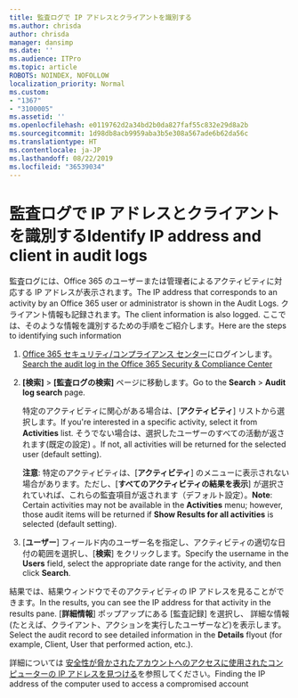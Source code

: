 ```yaml
---
title: 監査ログで IP アドレスとクライアントを識別する
ms.author: chrisda
author: chrisda
manager: dansimp
ms.date: ''
ms.audience: ITPro
ms.topic: article
ROBOTS: NOINDEX, NOFOLLOW
localization_priority: Normal
ms.custom:
- "1367"
- "3100005"
ms.assetid: ''
ms.openlocfilehash: e0119762d2a34bd2b0da827faf55c832e29d8a2b
ms.sourcegitcommit: 1d98db8acb9959aba3b5e308a567ade6b62da56c
ms.translationtype: HT
ms.contentlocale: ja-JP
ms.lasthandoff: 08/22/2019
ms.locfileid: "36539034"
---
```

# <a name="identify-ip-address-and-client-in-audit-logs"></a><span data-ttu-id="b9067-102">監査ログで IP アドレスとクライアントを識別する</span><span class="sxs-lookup"><span data-stu-id="b9067-102">Identify IP address and client in audit logs</span></span>

<span data-ttu-id="b9067-103">監査ログには、Office 365 のユーザーまたは管理者によるアクティビティに対応する IP アドレスが表示されます。</span><span class="sxs-lookup"><span data-stu-id="b9067-103">The IP address that corresponds to an activity by an Office 365 user or administrator is shown in the Audit Logs.</span></span> <span data-ttu-id="b9067-104">クライアント情報も記録されます。</span><span class="sxs-lookup"><span data-stu-id="b9067-104">The client information is also logged.</span></span> <span data-ttu-id="b9067-105">ここでは、そのような情報を識別するための手順をご紹介します。</span><span class="sxs-lookup"><span data-stu-id="b9067-105">Here are the steps to identifying such information</span></span>

1. <span data-ttu-id="b9067-106">[Office 365 セキュリティ/コンプライアンス センター](https://protection.office.com/)にログインします。</span><span class="sxs-lookup"><span data-stu-id="b9067-106">[Search the audit log in the Office 365 Security & Compliance Center](https://protection.office.com/)</span></span>

2. <span data-ttu-id="b9067-107">**[検索]** > **[監査ログの検索]** ページに移動します。</span><span class="sxs-lookup"><span data-stu-id="b9067-107">Go to the **Search** > **Audit log search** page.</span></span>

   <span data-ttu-id="b9067-108">特定のアクティビティに関心がある場合は、[**アクティビティ**] リストから選択します。</span><span class="sxs-lookup"><span data-stu-id="b9067-108">If you're interested in a specific activity, select it from **Activities** list.</span></span> <span data-ttu-id="b9067-109">そうでない場合は、選択したユーザーのすべての活動が返されます(既定の設定) 。</span><span class="sxs-lookup"><span data-stu-id="b9067-109">If not, all activities will be returned for the selected user (default setting).</span></span>

   <span data-ttu-id="b9067-110">**注意**: 特定のアクティビティは、[**アクティビティ**] のメニューに表示されない場合があります。ただし、[**すべてのアクティビティの結果を表示**] が選択されていれば、これらの監査項目が返されます（デフォルト設定）。</span><span class="sxs-lookup"><span data-stu-id="b9067-110">**Note**: Certain activities may not be available in the **Activities** menu; however, those audit items will be returned if **Show Results for all activities** is selected (default setting).</span></span>

3. <span data-ttu-id="b9067-111">[**ユーザー**] フィールド内のユーザー名を指定し、アクティビティの適切な日付の範囲を選択し、[**検索**] をクリックします。</span><span class="sxs-lookup"><span data-stu-id="b9067-111">Specify the username in the **Users** field, select the appropriate date range for the activity, and then click **Search**.</span></span>

<span data-ttu-id="b9067-112">結果では、結果ウィンドウでそのアクティビティの IP アドレスを見ることができます。</span><span class="sxs-lookup"><span data-stu-id="b9067-112">In the results, you can see the IP address for that activity in the results pane.</span></span> <span data-ttu-id="b9067-113">[**詳細情報**] ポップアップにある [監査記録] を選択し、 詳細な情報 (たとえば、クライアント、アクションを実行したユーザーなど)を表示します。</span><span class="sxs-lookup"><span data-stu-id="b9067-113">Select the audit record to see detailed information in the **Details** flyout (for example, Client, User that performed action, etc.).</span></span>

<span data-ttu-id="b9067-114">詳細については [安全性が脅かされたアカウントへのアクセスに使用されたコンピューターの IP アドレスを見つける](https://docs.microsoft.com/office365/securitycompliance/auditing-troubleshooting-scenarios#finding-the-ip-address-of-the-computer-used-to-access-a-compromised-account)を参照してください。</span><span class="sxs-lookup"><span data-stu-id="b9067-114">Finding the IP address of the computer used to access a compromised account</span></span>
